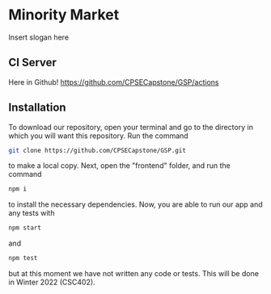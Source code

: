 # Minority Market

Insert slogan here

## CI Server

Here in Github! https://github.com/CPSECapstone/GSP/actions

## Installation

To download our repository, open your terminal and go to the directory in which you will want this repository. Run the command 
```bash
git clone https://github.com/CPSECapstone/GSP.git
```
to make a local copy. Next, open the "frontend" folder, and run the command
```bash
npm i
```
to install the necessary dependencies. Now, you are able to run our app and any tests with
 ```bash
 npm start
 ```
 and 
 ```bash
 npm test
 ```
but at this moment we have not written any code or tests. This will be done in Winter 2022 (CSC402).
